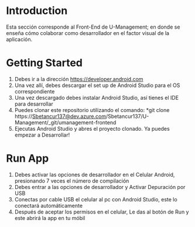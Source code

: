 # Introduction 
Esta sección corresponde al Front-End de U-Management; en donde se enseña cómo colaborar como desarrollador en el factor visual de la aplicación.

# Getting Started
1. Debes ir a la dirección https://developer.android.com
2. Una vez allí, debes descargar el set up de Android Studio para el OS correspondiente
3. Una vez descargado debes instalar Android Studio, así tienes el IDE para desarrollar
4. Puedes clonar este repositorio utilizando el comando: *git clone https://Sbetancur137@dev.azure.com/Sbetancur137/U-Management/_git/umanagement-frontend
5. Ejecutas Android Studio y abres el proyecto clonado. Ya puedes empezar a Desarrollar!

# Run App
1. Debes activar las opciones de desarrollador en el Celular Android, presionando 7 veces el número de compilación
2. Debes entrar a las opciones de desarrollador y Activar Depuración por USB
3. Conectas por cable USB el celular al pc con Android Studio, este lo conectará automáticamente
4. Después de aceptar los permisos en el celular, Le das al botón de Run y este abrirá la app en tu móbil
